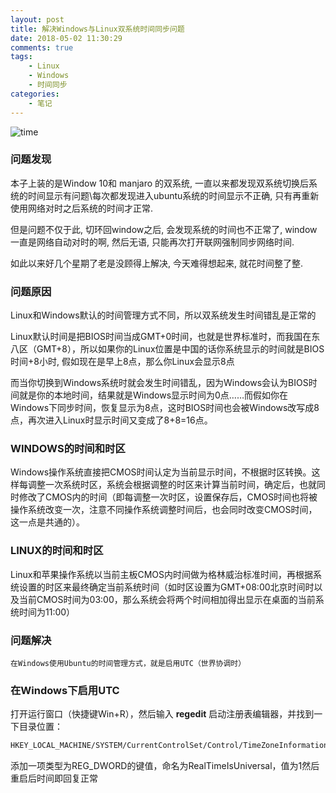 ```yaml
---
layout: post
title: 解决Windows与Linux双系统时间同步问题
date: 2018-05-02 11:30:29
comments: true
tags:
    - Linux
    - Windows
    - 时间同步
categories:
    - 笔记
---
```


![time](https://s1.ax1x.com/2018/10/12/iNATun.png)

### 问题发现

本子上装的是Window 10和 manjaro 的双系统, 一直以来都发现双系统切换后系统的时间显示有问题\每次都发现进入ubuntu系统的时间显示不正确, 只有再重新使用网络对时之后系统的时间才正常.

<!-- more -->

但是问题不仅于此, 切环回window之后, 会发现系统的时间也不正常了, window一直是网络自动对时的啊, 然后无语, 只能再次打开联网强制同步网络时间.

如此以来好几个星期了老是没顾得上解决, 今天难得想起来, 就花时间整了整.

### 问题原因

Linux和Windows默认的时间管理方式不同，所以双系统发生时间错乱是正常的

Linux默认时间是把BIOS时间当成GMT+0时间，也就是世界标准时，而我国在东八区（GMT+8），所以如果你的Linux位置是中国的话你系统显示的时间就是BIOS时间+8小时, 假如现在是早上8点，那么你Linux会显示8点

而当你切换到Windows系统时就会发生时间错乱，因为Windows会认为BIOS时间就是你的本地时间，结果就是Windows显示时间为0点……而假如你在Windows下同步时间，恢复显示为8点，这时BIOS时间也会被Windows改写成8点，再次进入Linux时显示时间又变成了8+8=16点。

### **WINDOWS的时间和时区**

Windows操作系统直接把CMOS时间认定为当前显示时间，不根据时区转换。这样每调整一次系统时区，系统会根据调整的时区来计算当前时间，确定后，也就同时修改了CMOS内的时间（即每调整一次时区，设置保存后，CMOS时间也将被操作系统改变一次，注意不同操作系统调整时间后，也会同时改变CMOS时间，这一点是共通的）。


### **LINUX的时间和时区**

Linux和苹果操作系统以当前主板CMOS内时间做为格林威治标准时间，再根据系统设置的时区来最终确定当前系统时间（如时区设置为GMT+08:00北京时间时以及当前CMOS时间为03:00，那么系统会将两个时间相加得出显示在桌面的当前系统时间为11:00）

### 问题解决

    在Windows使用Ubuntu的时间管理方式，就是启用UTC（世界协调时）

### 在Windows下启用UTC

打开运行窗口（快捷键Win+R），然后输入 **regedit** 启动注册表编辑器，并找到一下目录位置：
```bash
HKEY_LOCAL_MACHINE/SYSTEM/CurrentControlSet/Control/TimeZoneInformation/
```

添加一项类型为REG_DWORD的键值，命名为RealTimeIsUniversal，值为1然后重启后时间即回复正常

